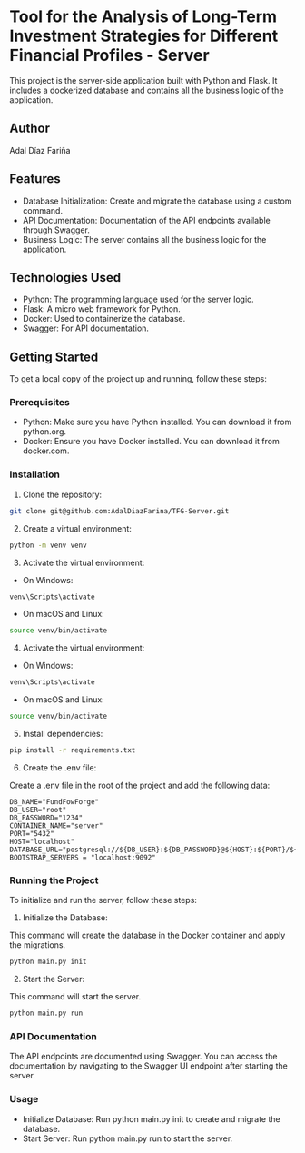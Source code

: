 # Tool for the Analysis of Long-Term Investment Strategies for Different Financial Profiles - Server
This project is the server-side application built with Python and Flask. It includes a dockerized database and contains all the business logic of the application.

## Author
Adal Díaz Fariña
## Features
- Database Initialization: Create and migrate the database using a custom command.
- API Documentation: Documentation of the API endpoints available through Swagger.
- Business Logic: The server contains all the business logic for the application.
## Technologies Used
- Python: The programming language used for the server logic.
- Flask: A micro web framework for Python.
- Docker: Used to containerize the database.
- Swagger: For API documentation.
## Getting Started
To get a local copy of the project up and running, follow these steps:

### Prerequisites
- Python: Make sure you have Python installed. You can download it from python.org.
- Docker: Ensure you have Docker installed. You can download it from docker.com.

### Installation
1. Clone the repository:

```sh
git clone git@github.com:AdalDiazFarina/TFG-Server.git
```

2. Create a virtual environment:

```sh 
python -m venv venv
```

3. Activate the virtual environment:

- On Windows:
```sh 
venv\Scripts\activate
```

- On macOS and Linux:
```sh 
source venv/bin/activate
```

4. Activate the virtual environment:
- On Windows:
```sh 
venv\Scripts\activate
```
- On macOS and Linux:
```sh 
source venv/bin/activate
```

5. Install dependencies:
```sh 
pip install -r requirements.txt
```

6. Create the .env file:

Create a .env file in the root of the project and add the following data:

```env
DB_NAME="FundFowForge"
DB_USER="root"
DB_PASSWORD="1234"
CONTAINER_NAME="server"
PORT="5432"
HOST="localhost"
DATABASE_URL="postgresql://${DB_USER}:${DB_PASSWORD}@${HOST}:${PORT}/${DB_NAME}"
BOOTSTRAP_SERVERS = "localhost:9092"
```

### Running the Project
To initialize and run the server, follow these steps:

1. Initialize the Database:

This command will create the database in the Docker container and apply the migrations.

```sh
python main.py init
```

2. Start the Server:

This command will start the server.

```sh
python main.py run
```

### API Documentation
The API endpoints are documented using Swagger. You can access the documentation by navigating to the Swagger UI endpoint after starting the server.

### Usage
- Initialize Database: Run python main.py init to create and migrate the database.
- Start Server: Run python main.py run to start the server.